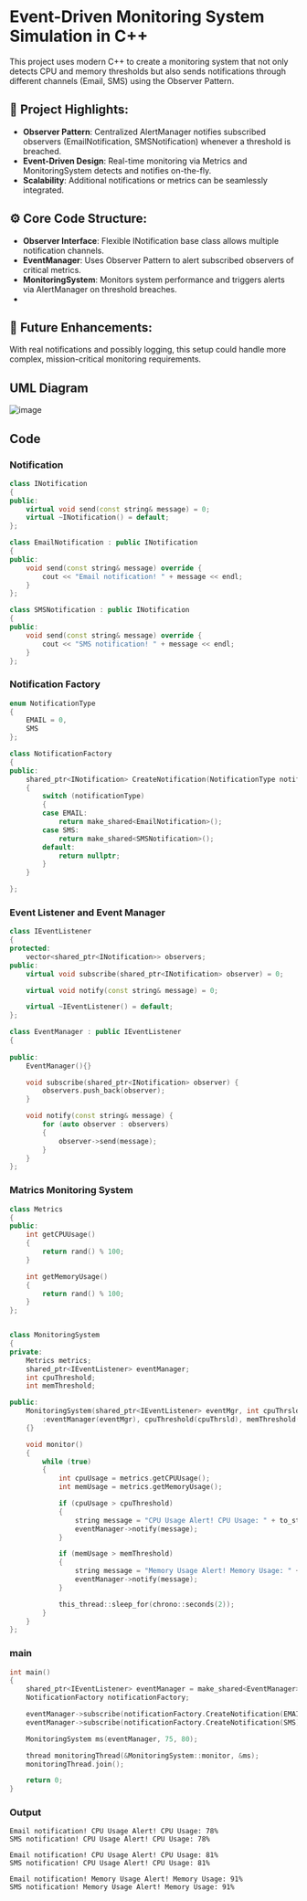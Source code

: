 # Event-Driven Monitoring System Simulation in C++

This project uses modern C++ to create a monitoring system that not only detects CPU and memory thresholds but also sends notifications through different channels (Email, SMS) using the Observer Pattern.

## 📌 Project Highlights:

- **Observer Pattern**: Centralized AlertManager notifies subscribed observers (EmailNotification, SMSNotification) whenever a threshold is breached.
- **Event-Driven Design**: Real-time monitoring via Metrics and MonitoringSystem detects and notifies on-the-fly.
- **Scalability**: Additional notifications or metrics can be seamlessly integrated.

## ⚙️ Core Code Structure:

- **Observer Interface**: Flexible INotification base class allows multiple notification channels.
- **EventManager**: Uses Observer Pattern to alert subscribed observers of critical metrics.
- **MonitoringSystem**: Monitors system performance and triggers alerts via AlertManager on threshold breaches.
- 
## 🔧 Future Enhancements: 
With real notifications and possibly logging, this setup could handle more complex, mission-critical monitoring requirements.

## UML Diagram
![image](https://github.com/user-attachments/assets/247bfd87-4f08-43f8-b29d-fdfd00724cfa)

## Code

### Notification 
```cpp
class INotification
{
public:
    virtual void send(const string& message) = 0;
    virtual ~INotification() = default;
};

class EmailNotification : public INotification
{
public:
    void send(const string& message) override {
        cout << "Email notification! " + message << endl;
    }
};

class SMSNotification : public INotification
{
public:
    void send(const string& message) override {
        cout << "SMS notification! " + message << endl;
    }
};
```

### Notification Factory
```cpp
enum NotificationType
{
    EMAIL = 0,
    SMS
};

class NotificationFactory
{
public:
    shared_ptr<INotification> CreateNotification(NotificationType notificationType)
    {
        switch (notificationType)
        {
        case EMAIL:
            return make_shared<EmailNotification>();            
        case SMS:
            return make_shared<SMSNotification>();            
        default:
            return nullptr;            
        }
    }

};
```
### Event Listener and Event Manager

```cpp
class IEventListener
{
protected:
    vector<shared_ptr<INotification>> observers;
public:
    virtual void subscribe(shared_ptr<INotification> observer) = 0;

    virtual void notify(const string& message) = 0;

    virtual ~IEventListener() = default;
};

class EventManager : public IEventListener
{
    
public:
    EventManager(){}

    void subscribe(shared_ptr<INotification> observer) {
        observers.push_back(observer);
    }

    void notify(const string& message) {
        for (auto observer : observers)
        {
            observer->send(message);
        }
    }
};
```
### Matrics Monitoring System
```cpp
class Metrics
{
public:
    int getCPUUsage()
    {
        return rand() % 100;
    }

    int getMemoryUsage()
    {
        return rand() % 100;
    }
};


class MonitoringSystem
{
private:
    Metrics metrics;
    shared_ptr<IEventListener> eventManager;
    int cpuThreshold;
    int memThreshold;

public:
    MonitoringSystem(shared_ptr<IEventListener> eventMgr, int cpuThrsld, int memThrsld)
        :eventManager(eventMgr), cpuThreshold(cpuThrsld), memThreshold(memThrsld)
    {}

    void monitor()
    {
        while (true)
        {
            int cpuUsage = metrics.getCPUUsage();
            int memUsage = metrics.getMemoryUsage();

            if (cpuUsage > cpuThreshold)
            {
                string message = "CPU Usage Alert! CPU Usage: " + to_string(cpuUsage) + "%";
                eventManager->notify(message);
            }

            if (memUsage > memThreshold)
            {
                string message = "Memory Usage Alert! Memory Usage: " + to_string(memUsage) + "%";
                eventManager->notify(message);
            }

            this_thread::sleep_for(chrono::seconds(2));
        }
    }
};

```

### main
```cpp
int main()
{
    shared_ptr<IEventListener> eventManager = make_shared<EventManager>();
    NotificationFactory notificationFactory;

    eventManager->subscribe(notificationFactory.CreateNotification(EMAIL));
    eventManager->subscribe(notificationFactory.CreateNotification(SMS));

    MonitoringSystem ms(eventManager, 75, 80);

    thread monitoringThread(&MonitoringSystem::monitor, &ms);
    monitoringThread.join();

    return 0;
}
```

### Output
```
Email notification! CPU Usage Alert! CPU Usage: 78%
SMS notification! CPU Usage Alert! CPU Usage: 78%

Email notification! CPU Usage Alert! CPU Usage: 81%
SMS notification! CPU Usage Alert! CPU Usage: 81%

Email notification! Memory Usage Alert! Memory Usage: 91%
SMS notification! Memory Usage Alert! Memory Usage: 91%
```

